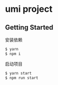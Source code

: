 # umi project

## Getting Started

安装依赖

```bash
$ yarn
$ npm i
```

启动项目

```bash
$ yarn start
$ npm run start
```

